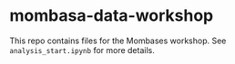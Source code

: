 # mombasa-data-workshop

This repo contains files for the Mombases workshop. See `analysis_start.ipynb` for more details.

